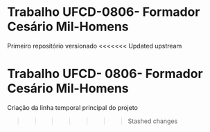 # Trabalho UFCD-0806- Formador Cesário Mil-Homens
 Primeiro repositório versionado
<<<<<<< Updated upstream
 
Trabalho UFCD- 0806- Formador Cesário Mil-Homens
=======

 Criação da linha temporal principal do projeto
>>>>>>> Stashed changes
